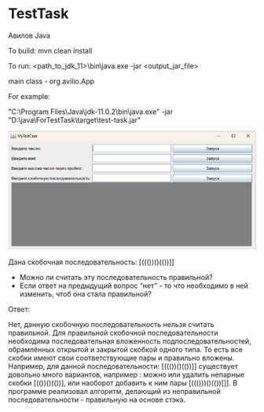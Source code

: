 # TestTask

Авилов Java

To build:
mvn clean install

To run:
<path_to_jdk_11>\bin\java.exe -jar <output_jar_file>

main class - org.avilio.App

For example:

"C:\Program Files\Java\jdk-11.0.2\bin\java.exe" -jar "D:\java\ForTestTask\target\test-task.jar"

![Running application](./testtask.png)

Дана скобочная последовательность: [((())()(())]]
- Можно ли считать эту последовательность правильной?
- Если ответ на предыдущий вопрос “нет” - то что необходимо в ней изменить, чтоб она стала правильной?

Ответ:

Нет, данную скобочную последовательность нельзя считать правильной. Для правильной скобочной последовательности необходима последовательная вложенность подпоследовательностей, обрамлённых открытой и закрытой скобкой одного типа.
То есть все скобки имеют свои соответствующие пары и правильно вложены.
Например, для данной последовательности: [((())()(())]] существует довольно много вариантов, например :  можно или удалить непарные скобки [(())()(())], или наоборот добавить к ним пары [((()))()(())[]].
В программе реализовал алгоритм, делающий из неправильной последовательности - правильную на основе стэка.
